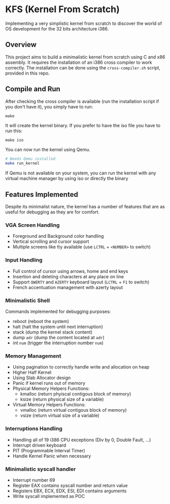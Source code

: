 # KFS (Kernel From Scratch)
Implementing a very simplistic kernel from scratch to discover the world of OS development for the 32 bits architecture i386.

## Overview
This project aims to build a minimalistic kernel from scratch using C and x86 assembly.
It requires the installation of an i386 cross compiler to work correctly. The installation can be done using the ``cross-compiler.sh`` script, provided in this repo.

## Compile and Run
After checking the cross compiler is available (run the installation script if you don't have it), you simply have to run:

```
make
```

It will create the kernel binary. If you prefer to have the iso file you have to run this:
```
make iso
```

You can now run the kernel using Qemu.
```bash
# Needs Qemu installed
make run_kernel
```
If Qemu is not available on your system, you can run the kernel with any virtual machine manager by using iso or directly the binary

## Features Implemented
Despite its minimalist nature, the kernel has a number of features that are as useful for debugging as they are for comfort.
### VGA Screen Handling
  - Foreground and Background color handling
  - Vertical scrolling and cursor support
  - Multiple screens like tty available (use ``LCTRL`` + ``<NUMBER>`` to switch)
### Input Handling
  - Full control of cursor using arrows, home and end keys
  - Insertion and deleting characters at any place on line
  - Support ``QWERTY`` and ``AZERTY`` keyboard layout (``LCTRL`` + ``F1`` to switch)
  - French accentuation management with azerty layout
### Minimalistic Shell
  Commands implemented for debugging purposes:
  - reboot (reboot the system)
  - halt (halt the system until next interruption)
  - stack (dump the kernel stack content)
  - dump ``adr`` (dump the content located at ``adr``)
  - int ``num`` (trigger the interruption number ``num``)
### Memory Management
  - Using pagination to correctly handle write and allocation on heap
  - Higher Half Kernel
  - Using Slab Allocator design
  - Panic if kernel runs out of memory
  - Physical Memory Helpers Functions:
    - kmalloc (return phyiscal contigous block of memory)
    - ksize (return physical size of a variable)
  - Virtual Memory Helpers Functions:
    - vmalloc (return virtual contigous block of memory)
    - vsize (return virtual size of a variable)
### Interruptions Handling
  - Handling all of 19 i386 CPU exceptions (Div by 0, Double Fault, ...)
  - Interrupt driven keyboard
  - PIT (Programmable Interval Timer)
  - Handle Kernel Panic when necessary
### Minimalistic syscall handler
  - Interrupt number 69
  - Register EAX contains syscall number and return value
  - Registers EBX, ECX, EDX, ESI, EDI contains arguments
  - Write syscall implemented as POC
